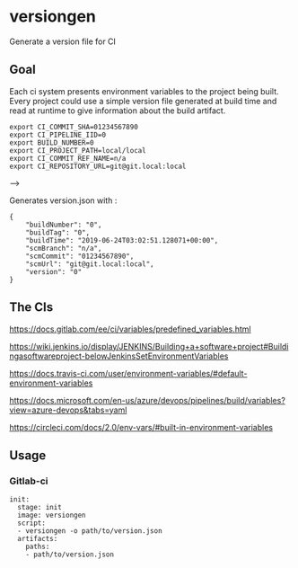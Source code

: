 # versiongen
Generate a version file for CI


## Goal

Each ci system presents environment variables to the project being built. Every project could use a simple version file generated at build time and read at runtime to give information about the build artifact.



```
export CI_COMMIT_SHA=01234567890
export CI_PIPELINE_IID=0
export BUILD_NUMBER=0
export CI_PROJECT_PATH=local/local
export CI_COMMIT_REF_NAME=n/a
export CI_REPOSITORY_URL=git@git.local:local
```

-->

Generates version.json with :

```
{
    "buildNumber": "0",
    "buildTag": "0",
    "buildTime": "2019-06-24T03:02:51.128071+00:00",
    "scmBranch": "n/a",
    "scmCommit": "01234567890",
    "scmUrl": "git@git.local:local",
    "version": "0"
}
```



## The CIs

https://docs.gitlab.com/ee/ci/variables/predefined_variables.html

https://wiki.jenkins.io/display/JENKINS/Building+a+software+project#Buildingasoftwareproject-belowJenkinsSetEnvironmentVariables

https://docs.travis-ci.com/user/environment-variables/#default-environment-variables

https://docs.microsoft.com/en-us/azure/devops/pipelines/build/variables?view=azure-devops&tabs=yaml

https://circleci.com/docs/2.0/env-vars/#built-in-environment-variables


## Usage

### Gitlab-ci

```
init:
  stage: init
  image: versiongen
  script:
  - versiongen -o path/to/version.json
  artifacts:
    paths:
    - path/to/version.json
```